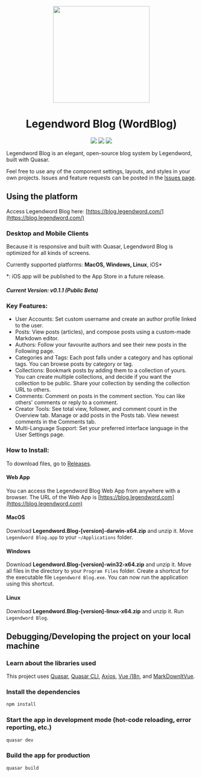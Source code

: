 <p align="center">
  <img width="256" height="256" src="https://raw.githubusercontent.com/legendword/blog/main/public/favicon.ico" />
</p>

<h1 align="center">
  Legendword Blog (WordBlog)
</h1>

<p align="center">
  <img src="https://img.shields.io/github/downloads/legendword/blog/total" />
  <img src="https://img.shields.io/github/commits-since/legendword/blog/latest?include_prereleases" />
  <img src="https://img.shields.io/website?down_color=lightgrey&down_message=offline&up_color=green&up_message=online&url=https%3A%2F%2Fblog.legendword.com" />
</p>


Legendword Blog is an elegant, open-source blog system by Legendword, built with Quasar.

Feel free to use any of the component settings, layouts, and styles in your own projects. Issues and feature requests can be posted in the [Issues page](https://github.com/legendword/blog/issues).

## Using the platform

Access Legendword Blog here: [https://blog.legendword.com/](https://blog.legendword.com/)

### Desktop and Mobile Clients

Because it is responsive and built with Quasar, Legendword Blog is optimized for all kinds of screens.

Currently supported platforms: **MacOS, Windows, Linux**, iOS*

*: iOS app will be published to the App Store in a future release.

##### Current Version: v0.1.1 (Public Beta)

### Key Features:
- User Accounts: Set custom username and create an author profile linked to the user.
- Posts: View posts (articles), and compose posts using a custom-made Markdown editor.
- Authors: Follow your favourite authors and see their new posts in the Following page.
- Categories and Tags: Each post falls under a category and has optional tags. You can browse posts by category or tag.
- Collections: Bookmark posts by adding them to a collection of yours. You can create multiple collections, and decide if you want the collection to be public. Share your collection by sending the collection URL to others.
- Comments: Comment on posts in the comment section. You can like others' comments or reply to a comment.
- Creator Tools: See total view, follower, and comment count in the Overview tab. Manage or add posts in the Posts tab. View newest comments in the Comments tab.
- Multi-Language Support: Set your preferred interface language in the User Settings page.

### How to Install:

To download files, go to [Releases](https://github.com/legendword/blog/releases).

#### Web App
You can access the Legendword Blog Web App from anywhere with a browser. The URL of the Web App is [https://blog.legendword.com](https://blog.legendword.com)
#### MacOS
Download **Legendword.Blog-[version]-darwin-x64.zip** and unzip it. Move `Legendword Blog.app` to your `~/Applications` folder.
#### Windows
Download **Legendword.Blog-[version]-win32-x64.zip** and unzip it. Move all files in the directory to your `Program Files` folder. Create a shortcut for the executable file `Legendword Blog.exe`. You can now run the application using this shortcut.
#### Linux
Download **Legendword.Blog-[version]-linux-x64.zip** and unzip it. Run `Legendword Blog`.


## Debugging/Developing the project on your local machine

### Learn about the libraries used

This project uses [Quasar](https://quasar.dev/), [Quasar CLI](https://quasar.dev/quasar-cli/), [Axios](https://github.com/axios/axios), [Vue i18n](https://kazupon.github.io/vue-i18n/), and [MarkDownItVue](https://github.com/ravenq/markdown-it-vue).

### Install the dependencies
```bash
npm install
```

### Start the app in development mode (hot-code reloading, error reporting, etc.)
```bash
quasar dev
```


### Build the app for production
```bash
quasar build
```
